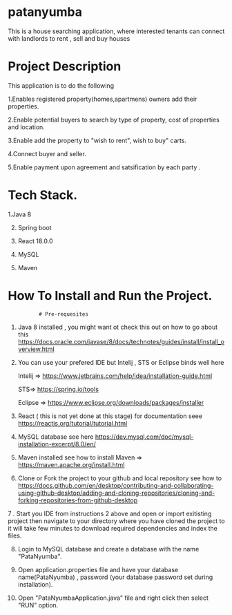 # patanyumba
This is a house searching application, where interested tenants can connect with landlords to rent , sell and buy houses

# Project Description

This application is to do the following 

1.Enables registered property(homes,apartmens) owners add their properties.

2.Enable potential buyers to search by type of property, cost of properties and location.

3.Enable add the property to "wish to rent", wish to buy" carts.

4.Connect buyer and seller.

5.Enable payment upon agreement and satsification by each party .

# Tech Stack.
1.Java 8

2. Spring boot

3. React 18.0.0

4. MySQL

5. Maven

# How To Install and Run the Project.
              # Pre-requesites
1. Java 8 installed , you might want ot check this out on how to go about this  https://docs.oracle.com/javase/8/docs/technotes/guides/install/install_overview.html

2. You can use your prefered IDE but Intelij , STS or Eclipse binds well here  

    Intelij => https://www.jetbrains.com/help/idea/installation-guide.html 

    STS=> https://spring.io/tools

    Eclipse => https://www.eclipse.org/downloads/packages/installer
    
3. React ( this is not yet done at this stage) for documentation seee https://reactjs.org/tutorial/tutorial.html

4. MySQL database see here  https://dev.mysql.com/doc/mysql-installation-excerpt/8.0/en/

5. Maven installed  see how to install Maven => https://maven.apache.org/install.html

6. Clone or Fork the project to your github and local repository   see how to  https://docs.github.com/en/desktop/contributing-and-collaborating-using-github-desktop/adding-and-cloning-repositories/cloning-and-forking-repositories-from-github-desktop

7 . Start you IDE from instructions 2 above  and open or import exitisting project then navigate to your directory where you have cloned the project to it will take few minutes to download required dependencies and index the files.

8. Login to MySQL database and create  a database with the name "PataNyumba".

8. Open application.properties file and have your database name(PataNyumba) ,  password (your database password set during installation).

9. Open "PataNyumbaApplication.java" file and right click then select "RUN" option.




